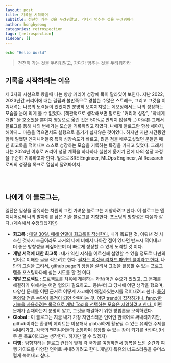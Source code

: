 ```yaml
---
layout: post
title: 기록을 시작하며
subtitle: 천천히 가는 것을 두려워말고, 가다가 멈추는 것을 두려워하라
author: honghyeong
categories: retrospection
tags: [retrospection]
sidebar: []
---
```


```bash
echo "Hello World"
```

> 천천히 가는 것을 두려워말고, 가다가 멈추는 것을 두려워하라

## 기록을 시작하려는 이유

제 3자의 시선으로 봤을때 나는 항상 커리어 성장에 목이 말라있어 보인다.
지난 2022, 2023년간 커리어에 대한 결핍과 불만족으로 경험한 수많은 스트레스, 그리고 그것을 이겨내려는 나름의 노력들이 있었지만 분명히 보여지지않는 메모장에서는 나의 성장하는 모습을 눈에 띄게 볼 수 없었다. (객관적으로 생각해보면 말로만 "커리어 성장", "빡세게 개발" 을 호소했을 뿐이지 행동으로 옮긴 것은 50%로 안되지 않을까...) 아무튼 그래서 블로그를 통해 나의 변해가는 모습을 기록하려고 하였다. 나에게 블로그란 항상 해야지, 해야지... 마음을 먹으면서도 실행으로 옮기기 쉽지않은 것이였다. 하지만 지난 시간동안 함께 일했던 엔지니어들중 특히 성장속도가 빠르고, 많은 점을 배우고싶었던 분들은 매년 회고록을 적어내며 스스로 성장하는 모습을 기록하는 특징을 가지고 있었다. 그래서 나는 2024년 이후로 커리어 성장 계획을 하나하나 실천에 옮기기 전에 나의 성장 과정을 꾸준히 기록하고자 한다. 앞으로 SRE Engineer, MLOps Engineer, AI Research 로써의 성장을 목표로 열심히 달려봐야지.

<br>
<br>

## 나에게 이 블로그는,

일단은 일상을 공유하는 차원의 그런 가벼운 블로그는 지양하려고 한다. 이 블로그는 엔지니어로써 나의 발자취를 담은 기술 블로그를 지향한다.
포스팅의 방향성은 다음과 같다. (계속해서 수정되겠지만)

- **회고록** : <U>매달 30일, 매해 연말에 회고록을 작성한다.</U> 내가 목표한 것, 이뤄낸 것 사소한 것까지 조금이라도 과거의 나에 비해서 나아간 점이 있다면 반드시 적어내고 더 좋은 방향성을 되짚어보며 더 빠르게 성장할 수 있게 노력할 것 이다.
- **개발 서적에 대한 회고록** : 내가 익힌 지식을 어르신께 설명할 수 있을 정도로 나만의 언어로 이해한 글을 적으려고 한다. <U>필자는 이것을 리처드 파인만 룰이라고 한다.</U> 나만의 그림을 그려서, github page의 장점을 살려서 그것을 활용할 수 있는 프로그램을 포스팅마다에 싣는 시도를 할 것 이다.
- **개발 프로젝트** : 프로젝트를 처음에 계획하는 과정(어떤 수요가 있었고, 그 문제를 해결하기 위해서는 어떤 협의가 필요하고... 등)부터 그 당시에 어떤 생각을 했으며, 다양한 문제를 어떤 근거로 어떻게 사고해여 해결하였는지를 적어내려고 한다. <U>특히 주의할 점은 수단이 목적이 되면 안된다는 것. 어떤 trend에 집착하거나, fancy한 기술을 사용하려는 목적으로 개발 Tool을 선택하는 모습은 지양하려고 한다. </U> 어떤 문제가 존재하는지 분명히 알고, 그것을 해결하기 위한 방법론을 모색하겠다.
- **Global** : 이 블로그는 지금 내가 가장 자연스러운 언어인 한국어로 써내려가지만, github이라는 환경의 메리트는 이용해서 global하게 활용될 수 있는 유익한 주제를 써내려가고, 각국의 엔지니어들과 소통하며 성장할 수 있는 장이 되기를 바란다.(너무 큰 목표이라고는 생각한다. 하지만 할 수 있겠지)
- **여행** : 탐험자라는 블로그 컨셉에 맞게 각 국가를 여행하면서 행복을 느낀 순간과 여행 가이드를 다양한 언어로 써내려가려고 한다. 개발자 특유의 너드스러움을 유머스럽게 녹여내고 싶다.
